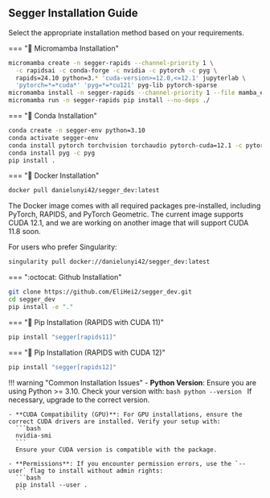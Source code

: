 ## Segger Installation Guide

Select the appropriate installation method based on your requirements.

=== ":rocket: Micromamba Installation"
```bash
micromamba create -n segger-rapids --channel-priority 1 \
  -c rapidsai -c conda-forge -c nvidia -c pytorch -c pyg \
  rapids=24.10 python=3.* 'cuda-version>=12.0,<=12.1' jupyterlab \
  'pytorch=*=*cuda*' 'pyg=*=*cu121' pyg-lib pytorch-sparse
micromamba install -n segger-rapids --channel-priority 1 --file mamba_environment.yml
micromamba run -n segger-rapids pip install --no-deps ./
```

=== ":snake: Conda Installation"
```bash
conda create -n segger-env python=3.10
conda activate segger-env
conda install pytorch torchvision torchaudio pytorch-cuda=12.1 -c pytorch -c nvidia
conda install pyg -c pyg
pip install .
```

=== ":whale: Docker Installation"
```bash
docker pull danielunyi42/segger_dev:latest
```

The Docker image comes with all required packages pre-installed, including PyTorch, RAPIDS, and PyTorch Geometric. The current image supports CUDA 12.1, and we are working on another image that will support CUDA 11.8 soon.

For users who prefer Singularity:

```bash
singularity pull docker://danielunyi42/segger_dev:latest
```

=== ":octocat: Github Installation"
```bash
git clone https://github.com/EliHei2/segger_dev.git
cd segger_dev
pip install -e "."
```

=== ":rocket: Pip Installation (RAPIDS with CUDA 11)"
```bash
pip install "segger[rapids11]"
```

=== ":rocket: Pip Installation (RAPIDS with CUDA 12)"
```bash
pip install "segger[rapids12]"
```

!!! warning "Common Installation Issues"
    - **Python Version**: Ensure you are using Python >= 3.10. Check your version with:
      ```bash
      python --version
      ```
      If necessary, upgrade to the correct version.

    - **CUDA Compatibility (GPU)**: For GPU installations, ensure the correct CUDA drivers are installed. Verify your setup with:
      ```bash
      nvidia-smi
      ```
      Ensure your CUDA version is compatible with the package.

    - **Permissions**: If you encounter permission errors, use the `--user` flag to install without admin rights:
      ```bash
      pip install --user .
      ```
